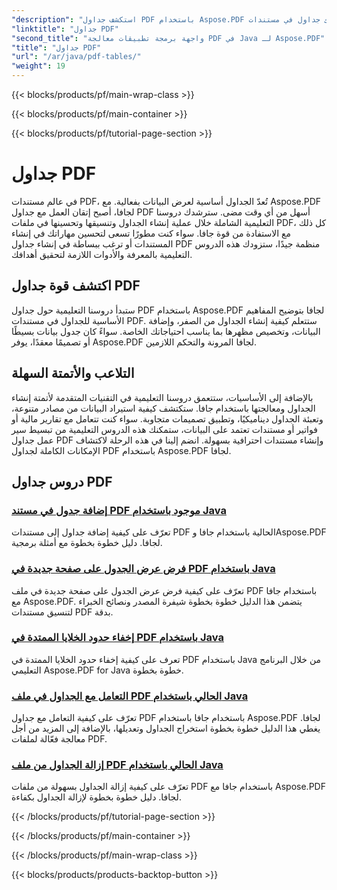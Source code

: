 ```yaml
---
"description": "استكشف جداول PDF باستخدام Aspose.PDF لجافا. أنشئ جداول في مستندات PDF وتحكم بها بسهولة."
"linktitle": "جداول PDF"
"second_title": "واجهة برمجة تطبيقات معالجة PDF في Java لـ Aspose.PDF"
"title": "جداول PDF"
"url": "/ar/java/pdf-tables/"
"weight": 19
---
```


{{< blocks/products/pf/main-wrap-class >}}

{{< blocks/products/pf/main-container >}}

{{< blocks/products/pf/tutorial-page-section >}}

# جداول PDF


في عالم مستندات PDF، تُعدّ الجداول أساسية لعرض البيانات بفعالية. مع Aspose.PDF لجافا، أصبح إتقان العمل مع جداول PDF أسهل من أي وقت مضى. سترشدك دروسنا التعليمية الشاملة خلال عملية إنشاء الجداول وتنسيقها وتحسينها في ملفات PDF، كل ذلك مع الاستفادة من قوة جافا. سواء كنت مطورًا تسعى لتحسين مهاراتك في إنشاء المستندات أو ترغب ببساطة في إنشاء جداول PDF منظمة جيدًا، ستزودك هذه الدروس التعليمية بالمعرفة والأدوات اللازمة لتحقيق أهدافك.

## اكتشف قوة جداول PDF

ستبدأ دروسنا التعليمية حول جداول PDF باستخدام Aspose.PDF لجافا بتوضيح المفاهيم الأساسية للجداول في مستندات PDF. ستتعلم كيفية إنشاء الجداول من الصفر، وإضافة البيانات، وتخصيص مظهرها بما يناسب احتياجاتك الخاصة. سواءً كان جدول بيانات بسيطًا أو تصميمًا معقدًا، يوفر Aspose.PDF لجافا المرونة والتحكم اللازمين.

## التلاعب والأتمتة السهلة

بالإضافة إلى الأساسيات، ستتعمق دروسنا التعليمية في التقنيات المتقدمة لأتمتة إنشاء الجداول ومعالجتها باستخدام جافا. ستكتشف كيفية استيراد البيانات من مصادر متنوعة، وتعبئة الجداول ديناميكيًا، وتطبيق تصميمات متجاوبة. سواء كنت تتعامل مع تقارير مالية أو فواتير أو مستندات تعتمد على البيانات، ستمكنك هذه الدروس التعليمية من تبسيط سير عمل جداول PDF وإنشاء مستندات احترافية بسهولة. انضم إلينا في هذه الرحلة لاكتشاف الإمكانات الكاملة لجداول PDF باستخدام Aspose.PDF لجافا.

## دروس جداول PDF
### [إضافة جدول في مستند PDF موجود باستخدام Java](./add-table-in-existing-pdf-document-using-java/)
تعرّف على كيفية إضافة جداول إلى مستندات PDF الحالية باستخدام جافا وAspose.PDF لجافا. دليل خطوة بخطوة مع أمثلة برمجية.
### [فرض عرض الجدول على صفحة جديدة في PDF باستخدام Java](./force-table-rendering-on-new-page-in-pdf-using-java/)
تعرّف على كيفية فرض عرض الجدول على صفحة جديدة في ملف PDF باستخدام جافا مع Aspose.PDF. يتضمن هذا الدليل خطوة بخطوة شيفرة المصدر ونصائح الخبراء لتنسيق مستندات PDF بدقة.
### [إخفاء حدود الخلايا الممتدة في PDF باستخدام Java](./hide-spanned-cell-border-in-pdf-using-java/)
تعرف على كيفية إخفاء حدود الخلايا الممتدة في PDF باستخدام Java من خلال البرنامج التعليمي Aspose.PDF for Java خطوة بخطوة.
### [التعامل مع الجداول في ملف PDF الحالي باستخدام Java](./manipulate-tables-in-existing-pdf-using-java/)
تعرّف على كيفية التعامل مع جداول PDF باستخدام جافا باستخدام Aspose.PDF لجافا. يغطي هذا الدليل خطوة بخطوة استخراج الجداول وتعديلها، بالإضافة إلى المزيد من أجل معالجة فعّالة لملفات PDF.
### [إزالة الجداول من ملف PDF الحالي باستخدام Java](./remove-tables-from-existing-pdf-using-java/)
تعرّف على كيفية إزالة الجداول بسهولة من ملفات PDF باستخدام جافا مع Aspose.PDF لجافا. دليل خطوة بخطوة لإزالة الجداول بكفاءة.

{{< /blocks/products/pf/tutorial-page-section >}}

{{< /blocks/products/pf/main-container >}}

{{< /blocks/products/pf/main-wrap-class >}}

{{< blocks/products/products-backtop-button >}}